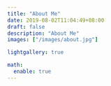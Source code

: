 ```yaml
---
title: "About Me"
date: 2019-08-02T11:04:49+08:00
draft: false
description: "About Me"
images: ["/images/about.jpg"]

lightgallery: true

math:
  enable: true
---
```

